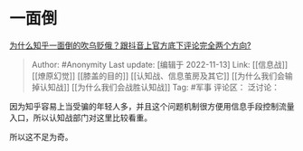 # 一面倒
[为什么知乎一面倒的吹乌贬俄？跟抖音上官方底下评论完全两个方向?](https://www.zhihu.com/question/565035194/answer/2756988063)

> Author: #Anonymity
> Last update: [编辑于 2022-11-13]
> Link: [[信息战]] [[燎原幻觉]] [[膝盖的目的]] [[认知战、信息茧房及其它]] [[为什么我们会输掉认知战]] [[为什么我们会战胜认知战]]
> Tag: #军事
> 评论区：
> 泛讨论：

因为知乎容易上当受骗的年轻人多，并且这个问题机制很方便用信息手段控制流量入口，所以认知战部门对这里比较看重。

所以这不足为奇。
